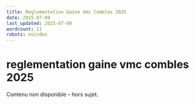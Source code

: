 ```yaml
---
title: Reglementation Gaine Vmc Combles 2025
date: 2025-07-09
last_updated: 2025-07-09
wordcount: 11
robots: noindex
---
```


# reglementation gaine vmc combles 2025

Contenu non disponible – hors sujet.